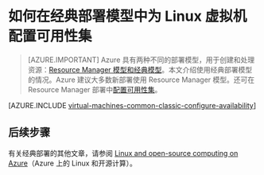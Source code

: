 <properties
	pageTitle="经典 Linux VM 的可用性集 |Azure"
	description="在经典部署模型中，使用 Azure 门户预览和 Azure PowerShell，为新的或现有的 Linux 虚拟机配置可用性集。"
	services="virtual-machines-linux"
	documentationCenter=""
	authors="cynthn"
	manager="timlt"
	editor=""
	tags="azure-service-management"/>  


<tags
	ms.service="virtual-machines-linux"
	ms.date="07/12/2016"
	wacn.date=""/>

# 如何在经典部署模型中为 Linux 虚拟机配置可用性集

> [AZURE.IMPORTANT] Azure 具有两种不同的部署模型，用于创建和处理资源：[Resource Manager 模型和经典模型](/documentation/articles/resource-manager-deployment-model/)。本文介绍使用经典部署模型的情况。Azure 建议大多数新部署使用 Resource Manager 模型。还可在 Resource Manager 部署中[配置可用性集](/documentation/articles/azure-cli-arm-commands/#azure-availset-commands-to-manage-your-availability-sets)。

[AZURE.INCLUDE [virtual-machines-common-classic-configure-availability](../../includes/virtual-machines-common-classic-configure-availability.md)]


## 后续步骤 

有关经典部署的其他文章，请参阅 [Linux and open-source computing on Azure](/documentation/articles/virtual-machines-linux-opensource-links/)（Azure 上的 Linux 和开源计算）。

<!---HONumber=Mooncake_Quality_Review_1215_2016-->